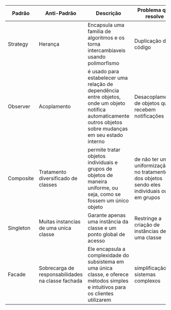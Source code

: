 | Padrão | Anti-Padrão | Descrição | Problema que resolve |
| -------- | -------- | -------- |------------ |
| Strategy | Herança | Encapsula uma familia de algoritmos e os torna intercambiaveis usando polimorfismo | Duplicação de código |
| Observer | Acoplamento | é usado para estabelecer uma relação de dependência entre objetos, onde um objeto notifica automaticamente outros objetos sobre mudanças em seu estado interno | Desacoplamento de objetos que recebem notificações |
| Composite | Tratamento diversificado de classes | permite tratar objetos individuais e grupos de objetos de maneira uniforme, ou seja, como se fossem um único objeto | de não ter uma uniformização no tratamento dos objetos sendo eles individuais ou em grupos |
| Singleton | Muitas instancias de uma unica classe | Garante apenas uma instância da classe e um ponto global de acesso | Restringe a criação de instâncias de uma classe |
| Facade | Sobrecarga de responsabilidades na classe fachada | Ele encapsula a complexidade do subsistema em uma única classe, e oferece métodos simples e intuitivos para os clientes utilizarem | simplificação de sistemas complexos
